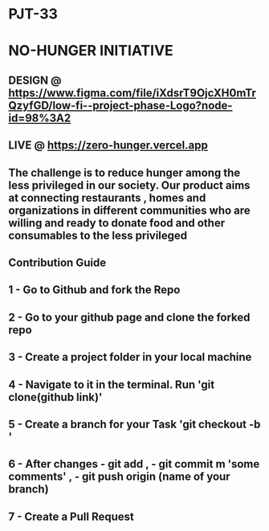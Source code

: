 # PJT-33

# NO-HUNGER INITIATIVE

## DESIGN @ https://www.figma.com/file/iXdsrT9OjcXH0mTrQzyfGD/low-fi--project-phase-Logo?node-id=98%3A2

## LIVE @ https://zero-hunger.vercel.app

## The challenge is to reduce hunger among the less privileged in our society. Our product aims at connecting restaurants , homes and organizations in different communities who are willing and ready to donate food and other consumables to the less privileged

## Contribution Guide

## 1 - Go to Github and fork the Repo

## 2 - Go to your github page and clone the forked repo

## 3 - Create a project folder in your local machine

## 4 - Navigate to it in the terminal. Run 'git clone(github link)'

## 5 - Create a branch for your Task 'git checkout -b <branchname>'

## 6 - After changes - git add , - git commit m 'some comments' , - git push origin (name of your branch)

## 7 - Create a Pull Request
